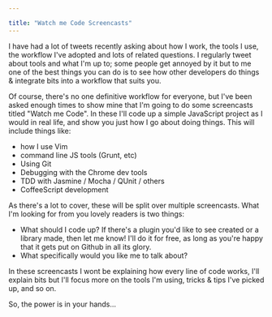 ```yaml
---

title: "Watch me Code Screencasts"
---
```


I have had a lot of tweets recently asking about how I work, the tools I use, the workflow I've adopted and lots of related questions. I regularly tweet about tools and what I'm up to; some people get annoyed by it but to me one of the best things you can do is to see how other developers do things & integrate bits into a workflow that suits you.

Of course, there's no one definitive workflow for everyone, but I've been asked enough times to show mine that I'm going to do some screencasts titled "Watch me Code". In these I'll code up a simple JavaScript project as I would in real life, and show you just how I go about doing things. This will include things like:

* how I use Vim
* command line JS tools (Grunt, etc)
* Using Git
* Debugging with the Chrome dev tools
* TDD with Jasmine / Mocha / QUnit / others
* CoffeeScript development

As there's a lot to cover, these will be split over multiple screencasts. What I'm looking for from you lovely readers is two things:

* What should I code up? If there's a plugin you'd like to see created or a library made, then let me know! I'll do it for free, as long as you're happy that it gets put on Github in all its glory.
* What specifically would you like me to talk about?

In these screencasts I wont be explaining how every line of code works, I'll explain bits but I'll focus more on the tools I'm using, tricks & tips I've picked up, and so on.

So, the power is in your hands...

